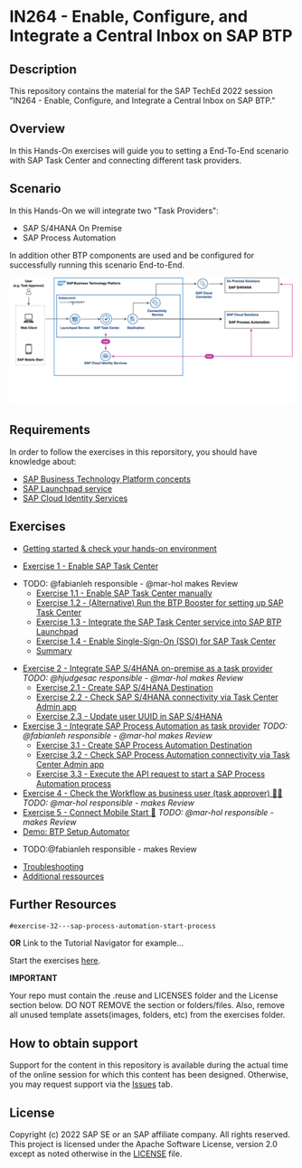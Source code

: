 # IN264 - Enable, Configure, and Integrate a Central Inbox on SAP BTP

## Description

This repository contains the material for the SAP TechEd 2022 session "IN264 - Enable, Configure, and Integrate a Central Inbox on SAP BTP."

## Overview

In this Hands-On exercises will guide you to setting a End-To-End scenario with SAP Task Center and connecting different task providers.

## Scenario

In this Hands-On we will integrate two "Task Providers":

- SAP S/4HANA On Premise
- SAP Process Automation

In addition other BTP components are used and be configured for successfully running this scenario End-to-End.

![SAP BTP Solution Diagram - SAP Task Center](images/0_btp_taskcenter_teched_scenario.png)

## Requirements

In order to follow the exercises in this reporsitory, you should have knowledge about:

- [SAP Business Technology Platform concepts](https://help.sap.com/docs/BTP/65de2977205c403bbc107264b8eccf4b/73beb06e127f4e47b849aa95344aabe1.html)
- [SAP Launchpad service](https://help.sap.com/docs/Launchpad_Service/8c8e1958338140699bd4811b37b82ece/9db48fa44f7e4c62a01bc74c82e74e07.html)
- [SAP Cloud Identity Services](https://help.sap.com/docs/SAP_CLOUD_IDENTITY)

## Exercises

- [Getting started & check your hands-on environment ](exercises/ex0/)

- [Exercise 1 - Enable SAP Task Center](exercises/ex1/)
* TODO: @fabianleh responsible - @mar-hol makes Review
    - [Exercise 1.1 - Enable SAP Task Center manually](exercises/ex1/README.md#exercise-11-enable-sap-task-center-manually)
    - [Exercise 1.2 - (Alternative) Run the BTP Booster for setting up SAP Task Center](exercises/ex1/README.md#exercise-12-execute-the-sap-task-center-booster)
    - [Exercise 1.3 - Integrate the SAP Task Center service into SAP BTP Launchpad ](exercises/ex1/README.md#exercise-13-integrate-the-sap-task-center-service-into-sap-btp-launchpad)
    - [Exercise 1.4 - Enable Single-Sign-On (SSO) for SAP Task Center](exercises/ex1/README.md#exercise-14-enable-single-sign-on-sso-for-sap-task-center)
    - [Summary](exercises/ex1/README.md#summary)
- [Exercise 2 - Integrate SAP S/4HANA on-premise as a task provider](exercises/ex2/README.md) *TODO: @hjudgesac responsible - @mar-hol makes Review*
    - [Exercise 2.1 - Create SAP S/4HANA Destination](exercises/ex2/README.md#exercise-21-sub-exercise-1-description)
    - [Exercise 2.2 - Check SAP S/4HANA connectivity via Task Center Admin app](exercises/ex2/README.md#exercise-22-sub-exercise-2-description)
    - [Exercise 2.3 - Update user UUID in SAP S/4HANA](exercises/ex2/README.md#exercise-22-sub-exercise-2-description)
- [Exercise 3 - Integrate SAP Process Automation as task provider](exercises/ex3/README.md)
*TODO: @fabianleh responsible - @mar-hol makes Review*
    - [Exercise 3.1 - Create SAP Process Automation Destination](exercises/ex3/README.md#exercise-31-create-the-destination-to-the-sap-process-automation-instance-from-a-remote-subaccount)
    - [Exercise 3.2 - Check SAP Process Automation connectivity via Task Center Admin app](exercises/ex3/README.md#exercise-32---check-sap-process-automation-connectivity-via-task-center-admin-app)
    - [Exercise 3.3 - Execute the API request to start a SAP Process Automation process](exercises/ex3/README.md#exercise-32---execute-the-api-request-to-start-a-sap-process-automation-process)
- [Exercise 4 - Check the Workflow as business user (task approver) 👩‍💼](exercises/ex2/README.md#exercise-22-sub-exercise-2-description) *TODO: @mar-hol responsible -  makes Review*
- [Exercise 5 - Connect Mobile Start 📱](exercises/ex2/README.md#exercise-22-sub-exercise-2-description) *TODO: @mar-hol responsible -  makes Review*
- [Demo: BTP Setup Automator](https://github.com/SAP-samples/btp-setup-automator)
* TODO:@fabianleh responsible -  makes Review
- [Troubleshooting](exercises/ex2/)
- [Additional ressources](exercises/ex2/)

## Further Resources

    #exercise-32---sap-process-automation-start-process

**OR** Link to the Tutorial Navigator for example...

Start the exercises [here](https://developers.sap.com/tutorials/abap-environment-trial-onboarding.html).

**IMPORTANT**

Your repo must contain the .reuse and LICENSES folder and the License section below. DO NOT REMOVE the section or folders/files. Also, remove all unused template assets(images, folders, etc) from the exercises folder. 

## How to obtain support

Support for the content in this repository is available during the actual time of the online session for which this content has been designed. Otherwise, you may request support via the [Issues](../../issues) tab.

## License
Copyright (c) 2022 SAP SE or an SAP affiliate company. All rights reserved. This project is licensed under the Apache Software License, version 2.0 except as noted otherwise in the [LICENSE](LICENSES/Apache-2.0.txt) file.
